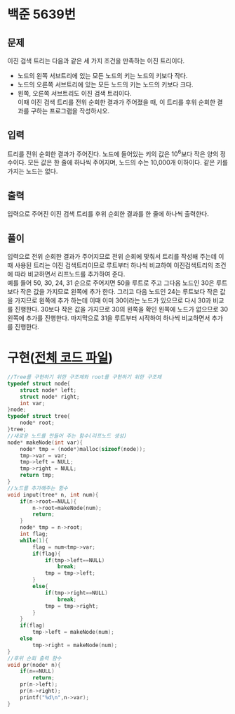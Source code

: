 # 백준 5639번
## 문제
이진 검색 트리는 다음과 같은 세 가지 조건을 만족하는 이진 트리이다.  
* 노드의 왼쪽 서브트리에 있는 모든 노드의 키는 노드의 키보다 작다.  
* 노드의 오른쪽 서브트리에 있는 모든 노드의 키는 노드의 키보다 크다.  
* 왼쪽, 오른쪽 서브트리도 이진 검색 트리이다.  
이때 이진 검색 트리를 전위 순회한 결과가 주어졌을 때, 이 트리를 후위 순회한 결과를 구하는 프로그램을 작성하시오.
## 입력
트리를 전위 순회한 결과가 주어진다. 노드에 들어있는 키의 값은 10<sup>6</sup>보다 작은 양의 정수이다. 모든 값은 한 줄에 하나씩 주어지며, 노드의 수는 10,000개 이하이다. 같은 키를 가지는 노드는 없다.
## 출력
입력으로 주어진 이진 검색 트리를 후위 순회한 결과를 한 줄에 하나씩 출력한다.

## 풀이
입력으로 전위 순회한 결과가 주어지므로 전위 순회에 맞춰서 트리를 작성해 주는데 이때 사용된 트리는 이진 검색트리이므로 루트부터 하나씩 비교하여 이진검색트리의 조건에 따라 비교하면서 리프노드를 추가하여 준다.  
예를 들어 50, 30, 24, 31 순으로 주어지면 50을 루트로 주고 그다음 노드인 30은 루트보다 작은 값을 가지므로 왼쪽에 추가 한다. 그리고 다음 노드인 24는 루트보다 작은 값을 가지므로 왼쪽에 추가 하는데 이때 이미 30이라는 노드가 있으므로 다시 30과 비교를 진행한다. 30보다 작은 값을 가지므로 30의 왼쪽을 확인 왼쪽에 노드가 없으므로 30 왼쪽에 추가를 진행한다. 마지막으로 31을 루트부터 시작하여 하나씩 비교하면서 추가를 진행한다.
# 구현([전체 코드 파일](/baekjoon/5639/c.c))
``` c
//Tree를 구현하기 위한 구조체와 root를 구현하기 위한 구조체
typedef struct node{
	struct node* left;
	struct node* right;
	int var;
}node;
typedef struct tree{
	node* root;
}tree;
//새로운 노드를 만들어 주는 함수(리프노드 생성)
node* makeNode(int var){
	node* tmp = (node*)malloc(sizeof(node));
	tmp->var = var;
	tmp->left = NULL;
	tmp->right = NULL;
	return tmp;
}
//노드를 추가해주는 함수
void input(tree* n, int num){
	if(n->root==NULL){
		n->root=makeNode(num);
		return;
	}
	node* tmp = n->root;
	int flag;
	while(1){
		flag = num<tmp->var;
		if(flag){
			if(tmp->left==NULL)
				break;
			tmp = tmp->left;
		}
		else{
			if(tmp->right==NULL)
				break;
			tmp = tmp->right;
		}
	}
	if(flag)
		tmp->left = makeNode(num);
	else
		tmp->right = makeNode(num);
}
//후위 순회 출력 함수
void pr(node* n){
	if(n==NULL)
		return;
	pr(n->left);
	pr(n->right);
	printf("%d\n",n->var);
}
```

